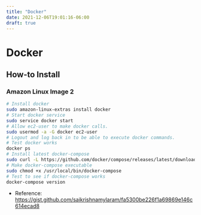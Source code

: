 ```yaml
---
title: "Docker"
date: 2021-12-06T19:01:16-06:00
draft: true
---
```


# Docker

## How-to Install

### Amazon Linux Image 2
```bash
# Install docker
sudo amazon-linux-extras install docker
# Start docker service
sudo service docker start
# Allow ec2-user to make docker calls.
sudo usermod -a -G docker ec2-user
# Logout and log back in to be able to execute docker commands.
# Test docker works
docker ps
# Install latest docker-compose
sudo curl -L https://github.com/docker/compose/releases/latest/download/docker-compose-$(uname -s)-$(uname -m) -o /usr/local/bin/docker-compose
# Make docker-compose executable
sudo chmod +x /usr/local/bin/docker-compose
# Test to see if docker-compose works
docker-compose version
```
* Reference: https://gist.github.com/saikrishnamylaram/fa5300be226f1a69869e146c614ecad8